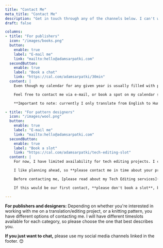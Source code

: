 ```yaml
---
title: "Contact Me"
meta_title: "Contact Me"
description: "Get in touch through any of the channels below. I can't wait to hear from you!"
draft: false

columns:
- title: "For publishers"
  icon: "/images/books.png"
  button:
    enable: true
    label: "E-mail me"
    link: "mailto:hello@adamsarpatki.com"
  secondButton:
    enable: true
    label: "Book a chat"
    link: "https://cal.com/adamsarpatki/30min"
  content: |
    Even though my calendar for any given year is usually filled with projects from my current clients, I would be happy to talk shop, and maybe make space for new projects.

    Feel free to contact me via e-mail, or book a spot on my calendar so we can have a chat.

    **Important to note: currently I only translate from English to Hungarian, and I only edit texts written in Hungarian.**

- title: "For pattern designers"
  icon: "/images/wool.png"
  button:
    enable: true
    label: "E-mail me"
    link: "mailto:hello@adamsarpatki.com"
  secondButton:
    enable: true
    label: "Book a slot"
    link: "https://cal.com/adamsarpatki/tech-editing-slot"
  content: |
    For now, I have limited availability for tech editing projects. I can usually guarantee one or two slots per week.

    I like planning ahead, so **please contact me in time about your project.** The earlier you contact me, the more likely I will be able to fit your design into my schedule. 😊

    Before contacting me, [please read about my Tech Editing services](/technical-editing), if you haven't done so already.

    If this would be our first contact, **please don't book a slot**, but instead e-mail me so we can hash out the details.

---
```


**For publishers and designers:** Depending on whether you're interested in working with me on a translation/editing project, or a knitting pattern, you have different options of contacting me. I will have different timeslots available for each category, so please choose the one that best describes you.

**If you just want to chat,** please use my social media channels linked in the footer. 😊